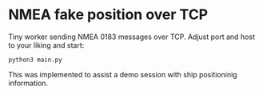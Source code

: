 # NMEA fake position over TCP
Tiny worker sending NMEA 0183 messages over TCP.
Adjust port and host to your liking and start:

```
python3 main.py
```
This was implemented to assist a demo session with ship positioninig information.
